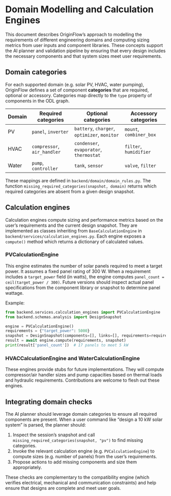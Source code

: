 # Domain Modelling and Calculation Engines

This document describes OriginFlow’s approach to modelling the
requirements of different engineering domains and computing sizing
metrics from user inputs and component libraries.  These concepts
support the AI planner and validation pipeline by ensuring that
every design includes the necessary components and that system sizes
meet user requirements.

## Domain categories

For each supported domain (e.g. solar PV, HVAC, water pumping),
OriginFlow defines a set of component **categories** that are
required, optional or accessory.  Categories map directly to the
``type`` property of components in the ODL graph.

| Domain | Required categories               | Optional categories                | Accessory categories            |
|-------|-----------------------------------|------------------------------------|---------------------------------|
| PV    | `panel`, `inverter`               | `battery`, `charger`, `optimizer`, `monitor` | `mount`, `combiner_box`        |
| HVAC  | `compressor`, `air_handler`       | `condenser`, `evaporator`, `thermostat` | `filter`, `humidifier`         |
| Water | `pump`, `controller`              | `tank`, `sensor`                    | `valve`, `filter`               |

These mappings are defined in `backend/domain/domain_rules.py`.  The
function `missing_required_categories(snapshot, domain)` returns
which required categories are absent from a given design snapshot.

## Calculation engines

Calculation engines compute sizing and performance metrics based on
the user’s requirements and the current design snapshot.  They are
implemented as classes inheriting from `BaseCalculationEngine` in
`backend/services/calculation_engines.py`.  Each engine exposes a
`compute()` method which returns a dictionary of calculated values.

### PVCalculationEngine

This engine estimates the number of solar panels required to meet a
target power.  It assumes a fixed panel rating of 300 W.  When a
requirement includes a `target_power` field (in watts), the engine
computes `panel_count = ceil(target_power / 300)`.  Future versions
should inspect actual panel specifications from the component
library or snapshot to determine panel wattage.

Example:

```python
from backend.services.calculation_engines import PVCalculationEngine
from backend.schemas.analysis import DesignSnapshot

engine = PVCalculationEngine()
requirements = {"target_power": 5000}
snapshot = DesignSnapshot(components=[], links=[], requirements=requirements)
result = await engine.compute(requirements, snapshot)
print(result['panel_count'])  # 17 panels to meet 5 kW
```

### HVACCalculationEngine and WaterCalculationEngine

These engines provide stubs for future implementations.  They will
compute compressor/air handler sizes and pump capacities based on
thermal loads and hydraulic requirements.  Contributions are
welcome to flesh out these engines.

## Integrating domain checks

The AI planner should leverage domain categories to ensure all
required components are present.  When a user command like “design
a 10 kW solar system” is parsed, the planner should:

1. Inspect the session’s snapshot and call
   `missing_required_categories(snapshot, "pv")` to find missing
   categories.
2. Invoke the relevant calculation engine (e.g. `PVCalculationEngine`)
   to compute sizes (e.g. number of panels) from the user’s
   requirements.
3. Propose actions to add missing components and size them
   appropriately.

These checks are complementary to the compatibility engine (which
verifies electrical, mechanical and communication constraints) and
help ensure that designs are complete and meet user goals.


